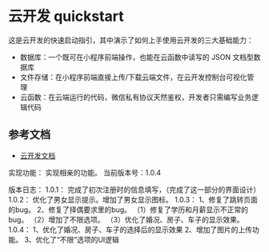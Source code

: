 # 云开发 quickstart

这是云开发的快速启动指引，其中演示了如何上手使用云开发的三大基础能力：

- 数据库：一个既可在小程序前端操作，也能在云函数中读写的 JSON 文档型数据库
- 文件存储：在小程序前端直接上传/下载云端文件，在云开发控制台可视化管理
- 云函数：在云端运行的代码，微信私有协议天然鉴权，开发者只需编写业务逻辑代码

## 参考文档

- [云开发文档](https://developers.weixin.qq.com/miniprogram/dev/wxcloud/basis/getting-started.html)


实现功能：
  实现相亲的功能。
当前版本号：1.0.4


版本日志：
1.0.1： 完成了初次注册时的信息填写，（完成了这一部分的界面设计）
1.0.2： 优化了男女显示提示。增加了男女显示图标。
1.0.3：
1、修复了跳转页面的bug。
2、修复了择偶要求里的bug。
（1）修复了学历和月薪显示不正常的bug。
（2）增加了不限选项。
（3）优化了婚况、房子、车子的显示效果。
1.0.4：
1、优化了婚况、房子、车子的选择后的显示效果
2、增加了图片的上传功能。
3、优化了“不限”选项的UI逻辑


